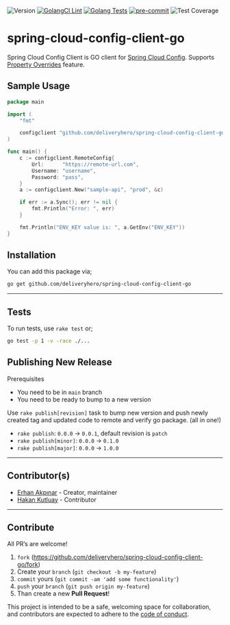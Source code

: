 ![Version](https://img.shields.io/badge/version-1.0.15-orange.svg)
[![GolangCI Lint](https://github.com/deliveryhero/spring-cloud-config-client-go/actions/workflows/go-lint.yml/badge.svg)](https://github.com/deliveryhero/sc-payment-service/actions/workflows/go-lint.yml)
[![Golang Tests](https://github.com/deliveryhero/spring-cloud-config-client-go/actions/workflows/go-test.yml/badge.svg)](https://github.com/deliveryhero/sc-payment-service/actions/workflows/go-test.yml) 
[![pre-commit](https://img.shields.io/badge/pre--commit-enabled-brightgreen?logo=pre-commit&logoColor=white)](https://github.com/pre-commit/pre-commit) 
![Test Coverage](https://img.shields.io/badge/coverage-85.0%25-orange.svg)

# spring-cloud-config-client-go
Spring Cloud Config Client is GO client for [Spring Cloud Config](https://docs.spring.io/spring-cloud-config/docs/current/reference/html/). Supports [Property Overrides](https://docs.spring.io/spring-cloud-config/docs/current/reference/html/#property-overrides) feature.

## Sample Usage

```go
package main

import (
	"fmt"

	configclient "github.com/deliveryhero/spring-cloud-config-client-go/springconfigclient"
)

func main() {
	c := configclient.RemoteConfig{
		Url:      "https://remote-url.com",
		Username: "username",
		Password: "pass",
	}
	a := configclient.New("sample-api", "prod", &c)

	if err := a.Sync(); err != nil {
		fmt.Println("Error: ", err)
	}

	fmt.Println("ENV_KEY value is: ", a.GetEnv("ENV_KEY"))
}
```

## Installation

You can add this package via;

```bash
go get github.com/deliveryhero/spring-cloud-config-client-go
```

---


## Tests

To run tests, use `rake test` or;

```bash
go test -p 1 -v -race ./...
```

## Publishing New Release

Prerequisites

- You need to be in `main` branch
- You need to be ready to bump to a new version

Use `rake publish[revision]` task to bump new version and push newly created
tag and updated code to remote and verify go package. (all in one!)

- `rake publish`: `0.0.0` -> `0.0.1`, default revision is `patch`
- `rake publish[minor]`: `0.0.0` -> `0.1.0`
- `rake publish[major]`: `0.0.0` -> `1.0.0`

---

## Contributor(s)

* [Erhan Akpınar](https://github.com/erhanakp) - Creator, maintainer
* [Hakan Kutluay](https://github.com/hakankutluay) - Contributor

---

## Contribute

All PR’s are welcome!

1. `fork` (https://github.com/deliveryhero/spring-cloud-config-client-go/fork)
2. Create your `branch` (`git checkout -b my-feature`)
3. `commit` yours (`git commit -am 'add some functionality'`)
4. `push` your `branch` (`git push origin my-feature`)
5. Than create a new **Pull Request**!

This project is intended to be a safe, welcoming space for collaboration, and
contributors are expected to adhere to the [code of conduct][coc].


[coc]: https://github.com/deliveryhero/spring-cloud-config-client-go/blob/main/CODE_OF_CONDUCT.md